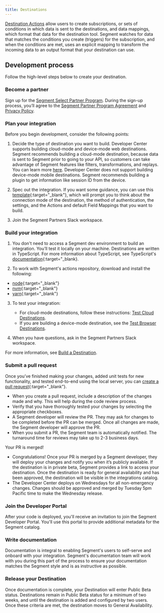 ```yaml
---
title: Destinations
---
```


[Destination Actions](/docs/connections/destinations/actions/) allow users to create subscriptions, or sets of conditions in which data is sent to the destinations, and data mappings, which format that data for the destination tool. Segment watches for data that matches the conditions you create (triggers) for the subscription, and when the conditions are met, uses an explicit mapping to transform the incoming data to an output format that your destination can use.

## Development process

Follow the high-level steps below to create your destination.

### Become a partner

Sign up for the [Segment Select Partner Program](https://segment.com/partners/integration/). During the sign-up process, you’ll agree to the [Segment Partner Program Agreement](https://segment.com/legal/partnersagreement/) and [Privacy Policy](https://segment.com/legal/privacy/).


### Plan your integration

Before you begin development, consider the following points:

1. Decide the type of destination you want to build. Developer Center supports building cloud-mode and device-mode web destinations. Segment recommends building a cloud-mode destination, because data is sent to Segment prior to going to your API, so customers can take advantage of Segment features like filters, transformations, and replays. You can learn more [here](https://segment.com/docs/connections/destinations/#connection-modes). Developer Center does not support building device-mode mobile destinations. Segment recommends building a plugin to get information like session ID from the device.

2. Spec out the integration. If you want some guidance, you can use this [template](https://docs.google.com/document/d/1dIJxYge9N700U9Nhawapy25WMD8pUuey72S5qo3uejA/edit#heading=h.92w309fjzhti){:target="_blank"}, which will prompt you to think about the connection mode of the destination, the method of authentication, the settings, and the Actions and default Field Mappings that you want to build.

3. Join the Segment Partners Slack workspace.

### Build your integration

1. You don't need to access a Segment dev environment to build an integration. You’ll test it locally on your machine. Destinations are written in TypeScript. For more information about TypeScript, see TypeScript's [documentation](https://www.typescriptlang.org/docs/){:target="_blank}.

2. To work with Segment's actions repository, download and install the following:
  - [node](https://nodejs.org/en/){:target="_blank"}
  - [nvm](https://github.com/nvm-sh/nvm){:target="_blank"}
  - [yarn](https://yarnpkg.com/){:target="_blank"}


3. To test your integration:

   - For cloud-mode destinations, follow these instructions: [Test Cloud Destinations](/docs/partners/destinations/testing).
   - If you are building a device-mode destination, see the [Test Browser Destinations](#).

4. When you have questions, ask in the Segment Partners Slack workspace.

For more information, see [Build a Destination](/docs/partners/destinations/build).

### Submit a pull request

Once you’ve finished making your changes, added unit tests for new functionality, and tested end-to-end using the local server, you can [create a pull request](https://github.com/segmentio/action-destinations/compare){:target="_blank”}.

- When you create a pull request, include a description of the changes made and why. This will help during the code review process.
- Verify that you have thoroughly tested your changes by selecting the appropriate checkboxes.
- A Segment developer will review the PR. They may ask for changes to be completed before the PR can be merged. Once all changes are made, the Segment developer will approve the PR.
- When you submit a PR, the Segment team is automatically notified. The turnaround time for reviews may take up to 2-3 business days.


Your PR is merged!

- Congratulations! Once your PR is merged by a Segment developer, they will deploy your changes and notify you when it’s publicly available. If the destination is in private beta, Segment provides a link to access your destination. Once the destination is ready for general availability and has been approved, the destination will be visible in the integrations catalog.
- The Developer Center deploys on Wednesdays for all non-emergency changes. Changes should be approved and merged by Tuesday 5pm Pacific time to make the Wednesday release.


### Join the Developer Portal

After your code is deployed, you'll receive an invitation to join the Segment Developer Portal. You'll use this portal to provide additional metadata for the Segment catalog.

### Write documentation

Documentation is integral to enabling Segment's users to self-serve and onboard with your integration. Segment's documentation team will work with you during this part of the process to ensure your documentation matches the Segment style and is as instructive as possible.

### Release your Destination

Once documentation is complete, your Destination will enter Public Beta status. Destinations remain in Public Beta status for a minimum of two weeks, and until the destination is added and configured by two users. Once these criteria are met, the destination moves to General Availability.
